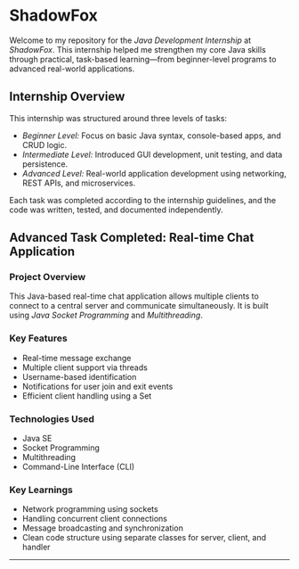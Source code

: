 # ShadowFox

Welcome to my repository for the *Java Development Internship* at *ShadowFox*. This internship helped me strengthen my core Java skills through practical, task-based learning—from beginner-level programs to advanced real-world applications.

## Internship Overview

This internship was structured around three levels of tasks:

- *Beginner Level:* Focus on basic Java syntax, console-based apps, and CRUD logic.
- *Intermediate Level:* Introduced GUI development, unit testing, and data persistence.
- *Advanced Level:* Real-world application development using networking, REST APIs, and microservices.

Each task was completed according to the internship guidelines, and the code was written, tested, and documented independently.


## Advanced Task Completed: Real-time Chat Application

### Project Overview

This Java-based real-time chat application allows multiple clients to connect to a central server and communicate simultaneously. It is built using *Java Socket Programming* and *Multithreading*.

### Key Features

- Real-time message exchange
- Multiple client support via threads
- Username-based identification
- Notifications for user join and exit events
- Efficient client handling using a Set<ClientHandler>

### Technologies Used

- Java SE
- Socket Programming
- Multithreading
- Command-Line Interface (CLI)

### Key Learnings

- Network programming using sockets
- Handling concurrent client connections
- Message broadcasting and synchronization
- Clean code structure using separate classes for server, client, and handler

---
